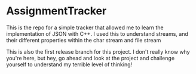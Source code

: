 # AssignmentTracker
This is the repo for a simple tracker that allowed me to learn the implementation of JSON with C++. I used this to understand streams, and their different properties within the char stream and file stream



This is also the first release branch for this project. I don't really know why you're here, but hey, go ahead and look at the project and challenge yourself to understand my terrible level of thinking!
